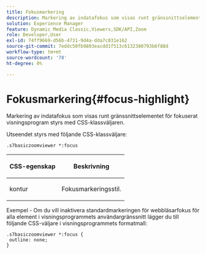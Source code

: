 ```yaml
---
title: Fokusmarkering
description: Markering av indatafokus som visas runt gränssnittselementet för fokuserat visningsprogram styrs med CSS-klassväljaren.
solution: Experience Manager
feature: Dynamic Media Classic,Viewers,SDK/API,Zoom
role: Developer,User
exl-id: 74ff9669-d56b-4731-9d4a-dda7c831e162
source-git-commit: 7eddc50fb9803eacdd1f513c6132380793b6f88d
workflow-type: tm+mt
source-wordcount: '78'
ht-degree: 0%

---
```


# Fokusmarkering{#focus-highlight}

Markering av indatafokus som visas runt gränssnittselementet för fokuserat visningsprogram styrs med CSS-klassväljaren.

<!--<a id="section_061E550C1C1D4DB2BD663A898895B38C"></a>-->

Utseendet styrs med följande CSS-klassväljare:

```
.s7basiczoomviewer *:focus
```

<table id="table_94EE3F5BBE4547C0B4943471CEE7EDE4"> 
 <thead> 
  <tr> 
   <th colname="col1" class="entry"> <p> CSS-egenskap </p> </th> 
   <th colname="col2" class="entry"> <p>Beskrivning </p> </th> 
  </tr> 
 </thead>
 <tbody> 
  <tr> 
   <td colname="col1"> <p> <span class="codeph"> kontur </span> </p> </td> 
   <td colname="col2"> <p>Fokusmarkeringsstil. </p> </td> 
  </tr> 
 </tbody> 
</table>

Exempel - Om du vill inaktivera standardmarkeringen för webbläsarfokus för alla element i visningsprogrammets användargränssnitt lägger du till följande CSS-väljare i visningsprogrammets formatmall:

```
.s7basiczoomviewer *:focus { 
 outline: none; 
}
```
